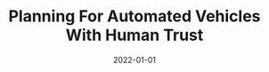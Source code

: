 ---
title: "Planning For Automated Vehicles With Human Trust"
date: 2022-01-01
venue: ""
paperurl: https://doi.org/10.1145/3561059
authors: "Shili Sheng, Erfan Pakdamanian, Kyungtae Han, Ziran Wang, John Lenneman, David Parker and Lu Feng"
---